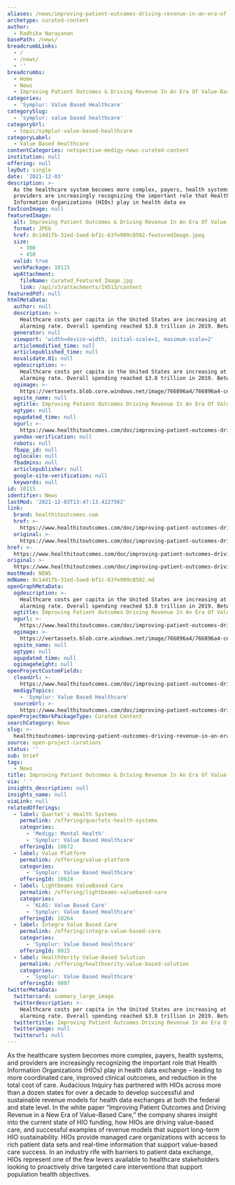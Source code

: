 ```yaml
---
aliases: /news/improving-patient-outcomes-driving-revenue-in-an-era-of-value-based-care
archetype: curated-content
author:
  - Radhika Narayanan
basePath: /news/
breadcrumbLinks:
  - /
  - /news/
  - ''
breadcrumbs:
  - Home
  - News
  - Improving Patient Outcomes & Driving Revenue In An Era Of Value-Based Care
categories:
  - 'Symplur: Value Based Healthcare'
categorySlug:
  - 'symplur: value based healthcare'
categoryUrl:
  - topic/symplur-value-based-healthcare
categoryLabel:
  - Value Based Healthcare
contentCategories: netspective-medigy-news-curated-content
institution: null
offering: null
layOut: single
date: '2021-12-03'
description: >-
  As the healthcare system becomes more complex, payers, health systems, and
  providers are increasingly recognizing the important role that Health
  Information Organizations (HIOs) play in health data ex
favIconImage: null
featuredImage:
  alt: Improving Patient Outcomes & Driving Revenue In An Era Of Value-Based Care
  format: JPEG
  href: 8c14d1fb-31ed-5aed-bf1c-63fe909c8502-featuredImage.jpeg
  size:
    - 300
    - 450
  valid: true
  workPackage: 10115
  wpAttachment:
    fileName: Curated_Featured_Image.jpg
    link: /api/v3/attachments/19513/content
featuredPdf: null
htmlMetaData:
  author: null
  description: >-
    Healthcare costs per capita in the United States are increasing at an
    alarming rate. Overall spending reached $3.8 trillion in 2019. Between...
  generator: null
  viewport: 'width=device-width, initial-scale=1, maximum-scale=2'
  articlemodified_time: null
  articlepublished_time: null
  msvalidate.01: null
  ogdescription: >-
    Healthcare costs per capita in the United States are increasing at an
    alarming rate. Overall spending reached $3.8 trillion in 2019. Between...
  ogimage: >-
    https://vertassets.blob.core.windows.net/image/766896a4/766896a4-cef1-4009-ad01-d5e48ea931dd/istock_1232630835_patient_doctor.jpg
  ogsite_name: null
  ogtitle: Improving Patient Outcomes Driving Revenue In An Era Of Value-Based Care
  ogtype: null
  ogupdated_time: null
  ogurl: >-
    https://www.healthitoutcomes.com/doc/improving-patient-outcomes-driving-revenue-in-an-era-of-value-based-care-0001
  yandex-verification: null
  robots: null
  fbapp_id: null
  oglocale: null
  fbadmins: null
  articlepublisher: null
  google-site-verification: null
  keywords: null
id: 10115
identifier: News
lastMod: '2021-12-03T13:47:13.422756Z'
link:
  brand: healthitoutcomes.com
  href: >-
    https://www.healthitoutcomes.com/doc/improving-patient-outcomes-driving-revenue-in-an-era-of-value-based-care-0001
  original: >-
    https://www.healthitoutcomes.com/doc/improving-patient-outcomes-driving-revenue-in-an-era-of-value-based-care-0001
href: >-
  https://www.healthitoutcomes.com/doc/improving-patient-outcomes-driving-revenue-in-an-era-of-value-based-care-0001
original: >-
  https://www.healthitoutcomes.com/doc/improving-patient-outcomes-driving-revenue-in-an-era-of-value-based-care-0001
mastHead: NEWS
mdName: 8c14d1fb-31ed-5aed-bf1c-63fe909c8502.md
openGraphMetaData:
  ogdescription: >-
    Healthcare costs per capita in the United States are increasing at an
    alarming rate. Overall spending reached $3.8 trillion in 2019. Between...
  ogtitle: Improving Patient Outcomes Driving Revenue In An Era Of Value-Based Care
  ogurl: >-
    https://www.healthitoutcomes.com/doc/improving-patient-outcomes-driving-revenue-in-an-era-of-value-based-care-0001
  ogimage: >-
    https://vertassets.blob.core.windows.net/image/766896a4/766896a4-cef1-4009-ad01-d5e48ea931dd/istock_1232630835_patient_doctor.jpg
  ogsite_name: null
  ogtype: null
  ogupdated_time: null
  ogimageheight: null
openProjectCustomFields:
  cleanUrl: >-
    https://www.healthitoutcomes.com/doc/improving-patient-outcomes-driving-revenue-in-an-era-of-value-based-care-0001
  medigyTopics:
    - 'Symplur: Value Based Healthcare'
  sourceUrl: >-
    https://www.healthitoutcomes.com/doc/improving-patient-outcomes-driving-revenue-in-an-era-of-value-based-care-0001
openProjectWorkPackageType: Curated Content
searchCategory: News
slug: >-
  healthitoutcomes-improving-patient-outcomes-driving-revenue-in-an-era-of-value-based-care
source: open-project-curations
status: ''
sub: brief
tags:
  - News
title: Improving Patient Outcomes & Driving Revenue In An Era Of Value-Based Care
via: ' '
insights_description: null
insights_name: null
viaLink: null
relatedOfferings:
  - label: Quartet's Health Systems
    permalink: /offering/quartets-health-systems
    categories:
      - 'Medigy: Mental Health'
      - 'Symplur: Value Based Healthcare'
    offeringId: 10672
  - label: Value Platform
    permalink: /offering/value-platform
    categories:
      - 'Symplur: Value Based Healthcare'
    offeringId: 10624
  - label: Lightbeams ValueBased Care
    permalink: /offering/lightbeams-valuebased-care
    categories:
      - 'KLAS: Value Based Care'
      - 'Symplur: Value Based Healthcare'
    offeringId: 10264
  - label: Integra Value Based Care
    permalink: /offering/integra-value-based-care
    categories:
      - 'Symplur: Value Based Healthcare'
    offeringId: 9915
  - label: HealthVerity Value-Based Solution
    permalink: /offering/healthverity-value-based-solution
    categories:
      - 'Symplur: Value Based Healthcare'
    offeringId: 9807
twitterMetaData:
  twittercard: summary_large_image
  twitterdescription: >-
    Healthcare costs per capita in the United States are increasing at an
    alarming rate. Overall spending reached $3.8 trillion in 2019. Between...
  twittertitle: Improving Patient Outcomes Driving Revenue In An Era Of Value-Based Care
  twitterimage: null
  twitterurl: null
---
```

<p>As the healthcare system becomes more complex, payers, health systems, and providers are increasingly recognizing the important role that Health Information Organizations (HIOs) play in health data exchange – leading to more coordinated care, improved clinical outcomes, and reduction in the total cost of care.
Audacious Inquiry has partnered with HIOs across more than a dozen states for over a decade to develop successful and sustainable revenue models for health data exchanges at both the federal and state level.
In the white paper “Improving Patient Outcomes and Driving Revenue in a New Era of Value-Based Care,” the company shares insight into the current state of HIO funding, how HIOs are driving value-based care, and successful examples of revenue models that support long-term HIO sustainability.
HIOs provide managed care organizations with access to rich patient data sets and real-time information that support value-based care success.
In an industry rife with barriers to patient data exchange, HIOs represent one of the few levers available to healthcare stakeholders looking to proactively drive targeted care interventions that support population health objectives.</p>
